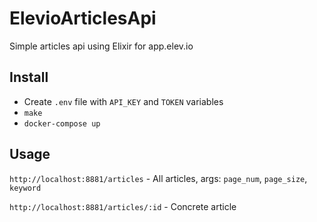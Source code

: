 # ElevioArticlesApi
Simple articles api using Elixir for app.elev.io

## Install

- Create ``.env`` file with ``API_KEY`` and ``TOKEN`` variables
- ``make``
- ``docker-compose up``

## Usage

``http://localhost:8881/articles`` - All articles, args: ``page_num``, ``page_size``, ``keyword``



``http://localhost:8881/articles/:id`` - Concrete article